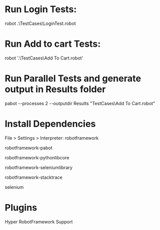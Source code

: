 # Run Login Tests:
robot .\TestCases\LoginTest.robot

# Run Add to cart Tests:
robot '.\TestCases\Add To Cart.robot'     

# Run Parallel Tests and generate output in Results folder
pabot --processes 2 --outputdir Results "TestCases\Add To Cart.robot"

# Install Dependencies
File > Settings > Interpreter:
robotframework

robotframework-pabot

robotframework-pythonlibcore

robotframework-seleniumlibrary

robotframework-stacktrace

selenium

# Plugins
Hyper RobotFramework Support
